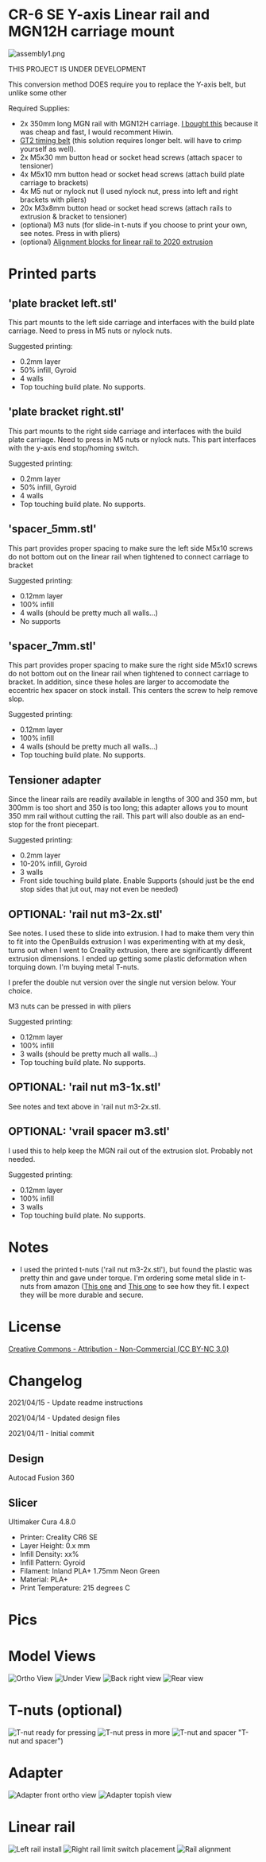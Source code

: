 # CR-6 SE Y-axis Linear rail and MGN12H carriage mount

![assembly1.png](pics/assembly1.png "assembly1.png")

THIS PROJECT IS UNDER DEVELOPMENT

This conversion method DOES require you to replace the Y-axis belt, but unlike some other 

Required Supplies:
- 2x 350mm long MGN rail with MGN12H carriage.  [I bought this](https://smile.amazon.com/gp/product/B07SPQZ383/) because it was cheap and fast, I would recomment Hiwin.
- [GT2 timing belt](https://smile.amazon.com/gp/product/B07ZNNR238/) (this solution requires longer belt. will have to crimp yourself as well).
- 2x M5x30 mm button head or socket head screws (attach spacer to tensioner)
- 4x M5x10 mm button head or socket head screws (attach build plate carriage to brackets)
- 4x M5 nut or nylock nut (I used nylock nut, press into left and right brackets with pliers)
- 20x M3x8mm button head or socket head screws (attach rails to extrusion & bracket to tensioner)
- (optional) M3 nuts (for slide-in t-nuts if you choose to print your own, see notes.  Press in with pliers)
- (optional) [Alignment blocks for linear rail to 2020 extrusion](https://www.thingiverse.com/thing:2804412)

# Printed parts

## 'plate bracket left.stl'

This part mounts to the left side carriage and interfaces with the build plate carriage.  Need to press in M5 nuts or nylock nuts.

Suggested printing:
- 0.2mm layer
- 50% infill, Gyroid
- 4 walls
- Top touching build plate.  No supports.

## 'plate bracket right.stl'

This part mounts to the right side carriage and interfaces with the build plate carriage.  Need to press in M5 nuts or nylock nuts.  This part interfaces with the y-axis end stop/homing switch.

Suggested printing:
- 0.2mm layer
- 50% infill, Gyroid
- 4 walls
- Top touching build plate.  No supports.

## 'spacer_5mm.stl'

This part provides proper spacing to make sure the left side M5x10 screws do not bottom out on the linear rail when tightened to connect carriage to bracket

Suggested printing:
- 0.12mm layer
- 100% infill
- 4 walls (should be pretty much all walls...)
- No supports

## 'spacer_7mm.stl'

This part provides proper spacing to make sure the right side M5x10 screws do not bottom out on the linear rail when tightened to connect carriage to bracket.  In addition, since these holes are larger to accomodate the eccentric hex spacer on stock install.  This centers the screw to help remove slop.

Suggested printing:
- 0.12mm layer
- 100% infill
- 4 walls (should be pretty much all walls...)
- Top touching build plate.  No supports.

## Tensioner adapter

Since the linear rails are readily available in lengths of 300 and 350 mm, but 300mm is too short and 350 is too long; this adapter allows you to mount 350 mm rail without cutting the rail.  This part will also double as an end-stop for the front piecepart.

Suggested printing:
- 0.2mm layer
- 10-20% infill, Gyroid
- 3 walls
- Front side touching build plate.  Enable Supports (should just be the end stop sides that jut out, may not even be needed)

## OPTIONAL: 'rail nut m3-2x.stl'

See notes.  I used these to slide into extrusion.  I had to make them very thin to fit into the OpenBuilds extrusion I was experimenting with at my desk, turns out when I went to Creality extrusion, there are significantly different extrusion dimensions.  I ended up getting some plastic deformation when torquing down.  I'm buying metal T-nuts.

I prefer the double nut version over the single nut version below.  Your choice.

M3 nuts can be pressed in with pliers

Suggested printing:
- 0.12mm layer
- 100% infill
- 3 walls (should be pretty much all walls...)
- Top touching build plate.  No supports.

## OPTIONAL: 'rail nut m3-1x.stl'

See notes and text above in 'rail nut m3-2x.stl.

## OPTIONAL: 'vrail spacer m3.stl'

I used this to help keep the MGN rail out of the extrusion slot.  Probably not needed.

Suggested printing:
- 0.12mm layer
- 100% infill
- 3 walls 
- Top touching build plate.  No supports.

# Notes

- I used the printed t-nuts ('rail nut m3-2x.stl'), but found the plastic was pretty thin and gave under torque.  I'm ordering some metal slide in t-nuts from amazon ([This one](https://smile.amazon.com/gp/product/B075SY9Y96/) and [This one](https://smile.amazon.com/gp/product/B0841G5SB1/) to see how they fit.  I expect they will be more durable and secure.


# License

[Creative Commons - Attribution - Non-Commercial (CC BY-NC 3.0)](https://creativecommons.org/licenses/by-nc/3.0/)

# Changelog

2021/04/15 - Update readme instructions

2021/04/14 - Updated design files

2021/04/11 - Initial commit


## Design

Autocad Fusion 360 

## Slicer

Ultimaker Cura 4.8.0
- Printer: Creality CR6 SE
- Layer Height: 0.x mm
- Infill Density: xx%
- Infill Pattern: Gyroid
- Filament: Inland PLA+ 1.75mm Neon Green
- Material: PLA+
- Print Temperature: 215 degrees C

# Pics

# Model Views

![Ortho View](pics/assembly1.png "Ortho view")
![Under View](pics/assembly2.png "Under view")
![Back right view](pics/assembly3.png "Back right view")
![Rear view](pics/assembly4.png "Rear view")

# T-nuts (optional)
![T-nut ready for pressing](pics/tnuts1.jpg "T nut ready for pressing")
![T-nut press in more](pics/tnuts2.jpg "T-nut press in more")
![T-nut and spacer](pics/tnut3.jpg) "T-nut and spacer")

# Adapter
![Adapter front ortho view](pics/adapter1.jpg "Adapter front ortho view")
![Adapter topish view](pics/adapter2.jpg "Adapter topish view")

# Linear rail
![Left rail install](pics/leftrail.jpg "Left rail install")
![Right rail limit switch placement](pics/limitswitch.jpg "right rail limit switch placement")
![Rail alignment](pics/alignment.jpg "Rail alignment")



